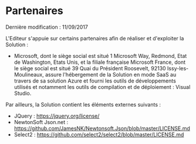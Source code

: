 # Partenaires

Dernière modification : 11/09/2017

L'Editeur s'appuie sur certains partenaires afin de réaliser et d'exploiter la Solution :

* Microsoft, dont le siège social est situé 1 Microsoft Way, Redmond, Etat de Washington, Etats Unis, et la filiale française Microsoft France, dont le siège social est situé 39 Quai du Président Roosevelt, 92130 Issy-les-Moulineaux, assure l'hébergement de la Solution en mode SaaS au travers de sa solution Azure et fourni les outils de développements utilisés et notamment les outils de compilation et de déploiement : Visual Studio.


Par ailleurs, la Solution contient les éléments externes suivants :

* JQuery : https://jquery.org/license/
* NewtonSoft Json.net : https://github.com/JamesNK/Newtonsoft.Json/blob/master/LICENSE.md
* Select2 : https://github.com/select2/select2/blob/master/LICENSE.md